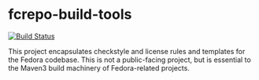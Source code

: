 fcrepo-build-tools
==================

[![Build Status](https://travis-ci.org/fcrepo4/fcrepo-build-tools.png?branch=master)](https://travis-ci.org/fcrepo4/fcrepo-build-tools)


This project encapsulates checkstyle and license rules and templates for the Fedora codebase. This is not a public-facing project, but is essential to the Maven3 build machinery of Fedora-related projects.

